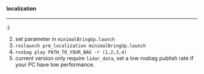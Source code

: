 #### localization

------

:)

2. set parameter in `minimalBringUp.launch`
3. `roslaunch prm_localization minimalBringUp.launch `
4. `rosbag play PATH_TO_YOUR_BAG -r (1,2,3,4)`
5. current version only require `lidar_data`, set a low rosbag publish rate if your PC have low performance.

